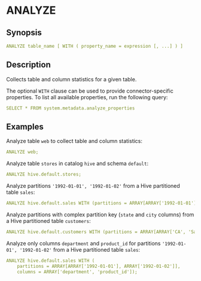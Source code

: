 # ANALYZE

## Synopsis

```yaml
ANALYZE table_name [ WITH ( property_name = expression [, ...] ) ]
```

## Description

Collects table and column statistics for a given table.

The optional `WITH` clause can be used to provide connector-specific properties. To list all available properties, run the following query:

```yaml
SELECT * FROM system.metadata.analyze_properties
```

## Examples

Analyze table `web` to collect table and column statistics:

```yaml
ANALYZE web;
```

Analyze table `stores` in catalog `hive` and schema `default`:

```yaml
ANALYZE hive.default.stores;
```

Analyze partitions `'1992-01-01', '1992-01-02'` from a Hive partitioned table `sales`:

```yaml
ANALYZE hive.default.sales WITH (partitions = ARRAY[ARRAY['1992-01-01'], ARRAY['1992-01-02']]);
```

Analyze partitions with complex partition key (`state` and `city` columns) from a Hive partitioned table `customers`:

```yaml
ANALYZE hive.default.customers WITH (partitions = ARRAY[ARRAY['CA', 'San Francisco'], ARRAY['NY', 'NY']]);
```

Analyze only columns `department` and `product_id` for partitions `'1992-01-01', '1992-01-02'` from a Hive partitioned table `sales`:

```yaml
ANALYZE hive.default.sales WITH (
    partitions = ARRAY[ARRAY['1992-01-01'], ARRAY['1992-01-02']],
    columns = ARRAY['department', 'product_id']);
```